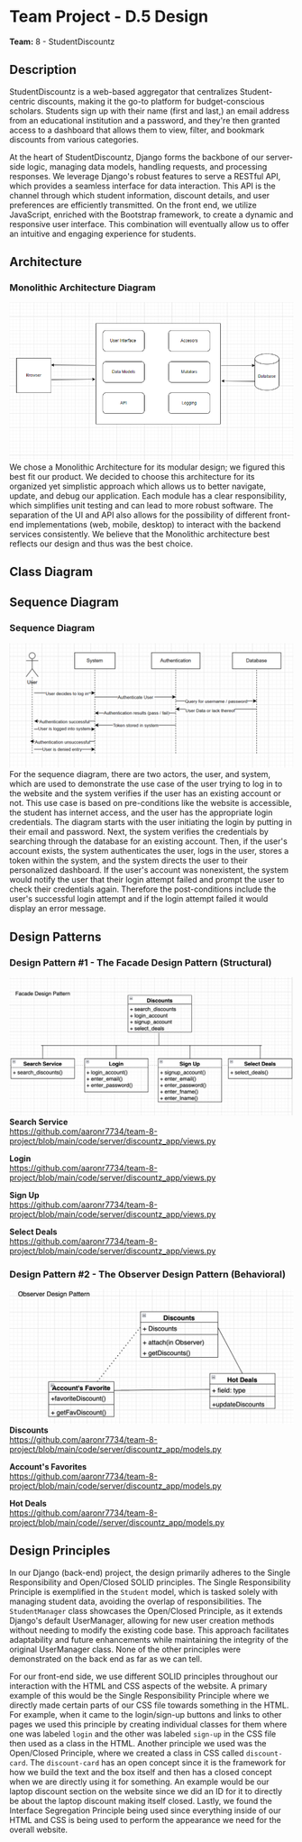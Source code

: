 # Team Project - D.5 Design

**Team:** 8 - StudentDiscountz

## Description

StudentDiscountz is a web-based aggregator that centralizes Student-centric discounts, making it the go-to platform for budget-conscious scholars. Students sign up with their name (first and last,) an email address from an educational institution and a password, and they're then granted access to a dashboard that allows them to view, filter, and bookmark discounts from various categories.

At the heart of StudentDiscountz, Django forms the backbone of our server-side logic, managing data models, handling requests, and processing responses. We leverage Django's robust features to serve a RESTful API, which provides a seamless interface for data interaction. This API is the channel through which student information, discount details, and user preferences are efficiently transmitted. On the front end, we utilize JavaScript, enriched with the Bootstrap framework, to create a dynamic and responsive user interface. This combination will eventually allow us to offer an intuitive and engaging experience for students.
## Architecture
### Monolithic Architecture Diagram 
![Monolithic Architecture](./assets/deliverable-05/Architecture.PNG) <br>
We chose a Monolithic Architecture for its modular design; we figured this best fit our product. We decided to choose this architecture for its organized yet simplistic approach which allows us to better navigate, update, and debug our application. Each module has a clear responsibility, which simplifies unit testing and can lead to more robust software. The separation of the UI and API also allows for the possibility of different front-end implementations (web, mobile, desktop) to interact with the backend services consistently. We believe that the Monolithic architecture best reflects our design and thus was the best choice.

## Class Diagram

## Sequence Diagram
### Sequence Diagram
![Sequence Diagram](./assets/deliverable-05/sequence_diagram.png)
For the sequence diagram, there are two actors, the user, and system, which are used to demonstrate the use case of the user trying to log in to the website and the system verifies if the user has an existing account or not. This use case is based on pre-conditions like the website is accessible, the student has internet access, and the user has the appropriate login credentials. The diagram starts with the user initiating the login by putting in their email and password. Next, the system verifies the credentials by searching through the database for an existing account. Then, if the user's account exists, the system authenticates the user, logs in the user, stores a token within the system, and the system directs the user to their personalized dashboard. If the user's account was nonexistent, the system would notify the user that their login attempt failed and prompt the user to check their credentials again. Therefore the post-conditions include the user's successful login attempt and if the login attempt failed it would display an error message. 


## Design Patterns
### Design Pattern #1 - The Facade Design Pattern (Structural)
![Facade](./assets/deliverable-05/facade_design.png)<br>
**Search Service** <br> 
https://github.com/aaronr7734/team-8-project/blob/main/code/server/discountz_app/views.py 

**Login** <br>
https://github.com/aaronr7734/team-8-project/blob/main/code/server/discountz_app/views.py 

**Sign Up** <br> 
https://github.com/aaronr7734/team-8-project/blob/main/code/server/discountz_app/views.py 

**Select Deals** <br>
https://github.com/aaronr7734/team-8-project/blob/main/code/server/discountz_app/views.py 

###  Design Pattern #2 - The Observer Design Pattern (Behavioral)
![Observer](./assets/deliverable-05/observer_design.png)<br>
**Discounts** <br>
https://github.com/aaronr7734/team-8-project/blob/main/code/server/discountz_app/models.py

**Account's Favorites** <br>
https://github.com/aaronr7734/team-8-project/blob/main/code/server/discountz_app/models.py

**Hot Deals** <br> 
https://github.com/aaronr7734/team-8-project/blob/main/code//server/discountz_app/models.py

## Design Principles

In our Django (back-end) project, the design primarily adheres to the Single Responsibility and Open/Closed SOLID principles. The Single Responsibility Principle is exemplified in the `Student` model, which is tasked solely with managing student data, avoiding the overlap of responsibilities. The `StudentManager` class showcases the Open/Closed Principle, as it extends Django's default UserManager, allowing for new user creation methods without needing to modify the existing code base. This approach facilitates adaptability and future enhancements while maintaining the integrity of the original UserManager class. None of the other principles were demonstrated on the back end as far as we can tell.

For our front-end side, we use different SOLID principles throughout our interaction with the HTML and CSS aspects of the website. A primary example of this would be the Single Responsibility Principle where we directly made certain parts of our CSS file towards something in the HTML. For example, when it came to the login/sign-up buttons and links to other pages we used this principle by creating individual classes for them where one was labeled `login` and the other was labeled `sign-up` in the CSS file then used as a class in the HTML. Another principle we used was the Open/Closed Principle, where we created a class in CSS called `discount-card`. The `discount-card` has an open concept since it is the framework for how we build the text and the box itself and then has a closed concept when we are directly using it for something. An example would be our laptop discount section on the website since we did an ID for it to directly be about the laptop discount making itself closed. Lastly, we found the Interface Segregation Principle being used since everything inside of our HTML and CSS is being used to perform the appearance we need for the overall website. 
